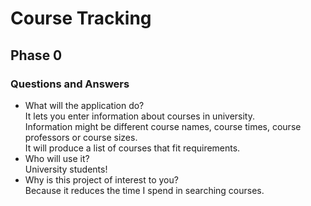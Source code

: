 # Course Tracking

## Phase 0

### Questions and Answers
- What will the application do?  
It lets you enter information about courses in university.  
Information might be different course names, course times, course professors or course sizes.  
It will produce a list of courses that fit requirements.
- Who will use it?  
University students!
- Why is this project of interest to you?  
Because it reduces the time I spend in searching courses. 

 